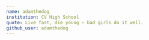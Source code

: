 ```yaml
---
name: adamthedog
institution: CV High School
quote: Live fast, die young — bad girls do it well.
github_user: adamthedog
---
```

